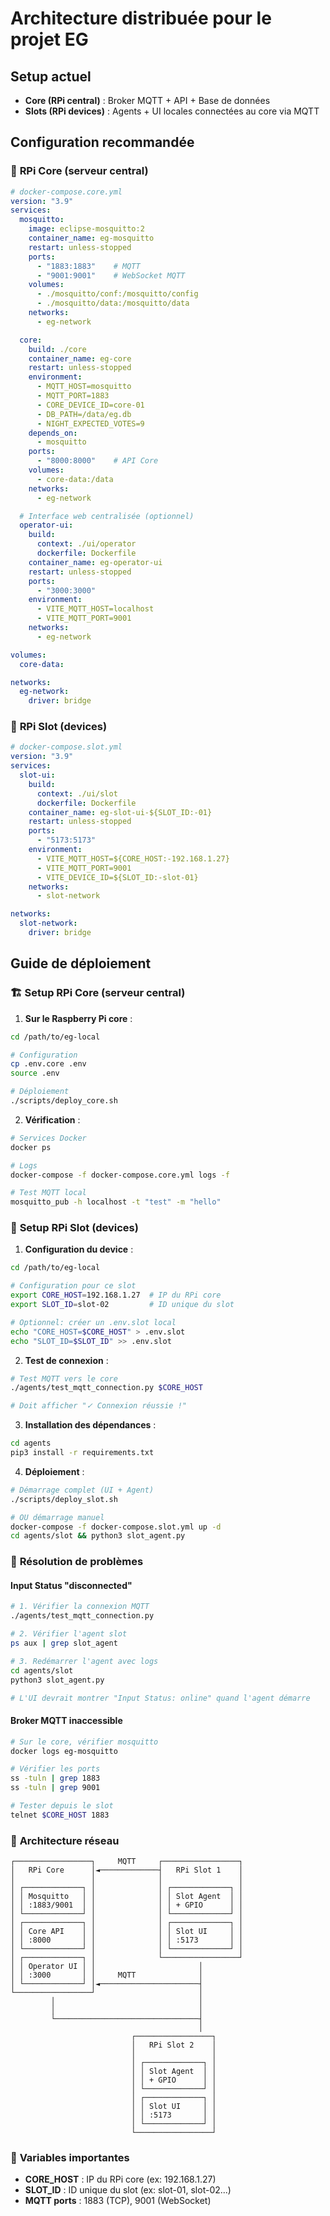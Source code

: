 # Architecture distribuée pour le projet EG

## Setup actuel
- **Core (RPi central)** : Broker MQTT + API + Base de données
- **Slots (RPi devices)** : Agents + UI locales connectées au core via MQTT

## Configuration recommandée

### 📡 **RPi Core (serveur central)**
```yaml
# docker-compose.core.yml
version: "3.9"
services:
  mosquitto:
    image: eclipse-mosquitto:2
    container_name: eg-mosquitto
    restart: unless-stopped
    ports:
      - "1883:1883"    # MQTT
      - "9001:9001"    # WebSocket MQTT
    volumes:
      - ./mosquitto/conf:/mosquitto/config
      - ./mosquitto/data:/mosquitto/data
    networks:
      - eg-network

  core:
    build: ./core
    container_name: eg-core
    restart: unless-stopped
    environment:
      - MQTT_HOST=mosquitto
      - MQTT_PORT=1883
      - CORE_DEVICE_ID=core-01
      - DB_PATH=/data/eg.db
      - NIGHT_EXPECTED_VOTES=9
    depends_on:
      - mosquitto
    ports:
      - "8000:8000"    # API Core
    volumes:
      - core-data:/data
    networks:
      - eg-network

  # Interface web centralisée (optionnel)
  operator-ui:
    build: 
      context: ./ui/operator
      dockerfile: Dockerfile
    container_name: eg-operator-ui
    restart: unless-stopped
    ports:
      - "3000:3000"
    environment:
      - VITE_MQTT_HOST=localhost
      - VITE_MQTT_PORT=9001
    networks:
      - eg-network

volumes:
  core-data:

networks:
  eg-network:
    driver: bridge
```

### 🎰 **RPi Slot (devices)**
```yaml
# docker-compose.slot.yml
version: "3.9"
services:
  slot-ui:
    build: 
      context: ./ui/slot
      dockerfile: Dockerfile
    container_name: eg-slot-ui-${SLOT_ID:-01}
    restart: unless-stopped
    ports:
      - "5173:5173"
    environment:
      - VITE_MQTT_HOST=${CORE_HOST:-192.168.1.27}
      - VITE_MQTT_PORT=9001
      - VITE_DEVICE_ID=${SLOT_ID:-slot-01}
    networks:
      - slot-network

networks:
  slot-network:
    driver: bridge
```

## Guide de déploiement

### 🏗️ **Setup RPi Core (serveur central)**

1. **Sur le Raspberry Pi core** :
```bash
cd /path/to/eg-local

# Configuration
cp .env.core .env
source .env

# Déploiement
./scripts/deploy_core.sh
```

2. **Vérification** :
```bash
# Services Docker
docker ps

# Logs
docker-compose -f docker-compose.core.yml logs -f

# Test MQTT local
mosquitto_pub -h localhost -t "test" -m "hello"
```

### 🎰 **Setup RPi Slot (devices)**

1. **Configuration du device** :
```bash
cd /path/to/eg-local

# Configuration pour ce slot
export CORE_HOST=192.168.1.27  # IP du RPi core
export SLOT_ID=slot-02         # ID unique du slot

# Optionnel: créer un .env.slot local
echo "CORE_HOST=$CORE_HOST" > .env.slot
echo "SLOT_ID=$SLOT_ID" >> .env.slot
```

2. **Test de connexion** :
```bash
# Test MQTT vers le core
./agents/test_mqtt_connection.py $CORE_HOST

# Doit afficher "✓ Connexion réussie !"
```

3. **Installation des dépendances** :
```bash
cd agents
pip3 install -r requirements.txt
```

4. **Déploiement** :
```bash
# Démarrage complet (UI + Agent)
./scripts/deploy_slot.sh

# OU démarrage manuel
docker-compose -f docker-compose.slot.yml up -d
cd agents/slot && python3 slot_agent.py
```

### 🔧 **Résolution de problèmes**

#### Input Status "disconnected"
```bash
# 1. Vérifier la connexion MQTT
./agents/test_mqtt_connection.py

# 2. Vérifier l'agent slot
ps aux | grep slot_agent

# 3. Redémarrer l'agent avec logs
cd agents/slot
python3 slot_agent.py

# L'UI devrait montrer "Input Status: online" quand l'agent démarre
```

#### Broker MQTT inaccessible
```bash
# Sur le core, vérifier mosquitto
docker logs eg-mosquitto

# Vérifier les ports
ss -tuln | grep 1883
ss -tuln | grep 9001

# Tester depuis le slot
telnet $CORE_HOST 1883
```

### 📡 **Architecture réseau**

```
┌─────────────────┐     MQTT     ┌─────────────────┐
│   RPi Core      │◄─────────────┤   RPi Slot 1    │
│                 │              │                 │
│ ┌─────────────┐ │              │ ┌─────────────┐ │
│ │ Mosquitto   │ │              │ │ Slot Agent  │ │
│ │ :1883/9001  │ │              │ │ + GPIO      │ │
│ └─────────────┘ │              │ └─────────────┘ │
│ ┌─────────────┐ │              │ ┌─────────────┐ │
│ │ Core API    │ │              │ │ Slot UI     │ │
│ │ :8000       │ │              │ │ :5173       │ │
│ └─────────────┘ │              │ └─────────────┘ │
│ ┌─────────────┐ │              └─────────────────┘
│ │ Operator UI │ │                       │
│ │ :3000       │ │     MQTT              │
│ └─────────────┘ │◄──────────────────────┤
└─────────────────┘                       │
         │                                │
         │                                │
         └────────────────────────────────┤
                                          │
                           ┌─────────────────┐
                           │   RPi Slot 2    │
                           │                 │
                           │ ┌─────────────┐ │
                           │ │ Slot Agent  │ │
                           │ │ + GPIO      │ │
                           │ └─────────────┘ │
                           │ ┌─────────────┐ │
                           │ │ Slot UI     │ │
                           │ │ :5173       │ │
                           │ └─────────────┘ │
                           └─────────────────┘
```

### 🔑 **Variables importantes**

- **CORE_HOST** : IP du RPi core (ex: 192.168.1.27)
- **SLOT_ID** : ID unique du slot (ex: slot-01, slot-02...)
- **MQTT ports** : 1883 (TCP), 9001 (WebSocket)
